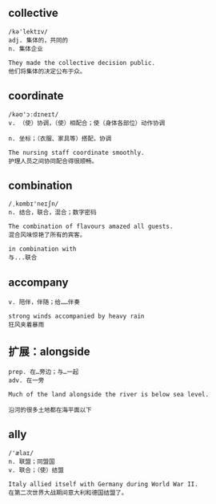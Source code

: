 ## collective
```
/kə'lektɪv/
adj. 集体的，共同的
n. 集体企业

They made the collective decision public.
他们将集体的决定公布于众。
```

## coordinate
```
/kəʊ'ɔːdɪneɪt/
v. （使）协调，（使）相配合；使（身体各部位）动作协调

n. 坐标；（衣服、家具等）搭配，协调

The nursing staff coordinate smoothly.
护理人员之间协同配合得很顺畅。
```

## combination
```
/ˌkɒmbɪ'neɪʃn/
n. 结合，联合，混合；数字密码

The combination of flavours amazed all guests.
混合风味惊艳了所有的宾客。

in combination with
与...联合
```

## accompany
```
v. 陪伴，伴随；给……伴奏

strong winds accompanied by heavy rain
狂风夹着暴雨
```

## 扩展：alongside
```
prep. 在…旁边；与…一起
adv. 在一旁

Much of the land alongside the river is below sea level.

沿河的很多土地都在海平面以下
```

## ally
```
/'ælaɪ/
n. 联盟；同盟国
v. 联合；（使）结盟

Italy allied itself with Germany during World War II.
在第二次世界大战期间意大利和德国结盟了。
```